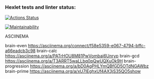 ### Hexlet tests and linter status:

[![Actions Status](https://github.com/EduardKichigin/php-project-45/actions/workflows/hexlet-check.yml/badge.svg)](https://github.com/EduardKichigin/php-project-45/actions)

[![Maintainability](https://api.codeclimate.com/v1/badges/55bbd5480f497213f0a6/maintainability)](https://codeclimate.com/github/EduardKichigin/php-project-45/maintainability)

ASCIINEMA

brain-even https://asciinema.org/connect/f58e5359-e067-4794-bffc-a66eadcb3c98
brain-calc https://asciinema.org/a/PATrHOU8M81PwVombai6Unryp
brain-gcd https://asciinema.org/a/T3ARRT5waLLbq0pQwUQXuOk9H
brain-progression https://asciinema.org/a/bD0AgPHLYmQBfGD5OTdNGAWbz
brain-prime https://asciinema.org/a/xU7IEghxUf4AX3jS35QO5show
